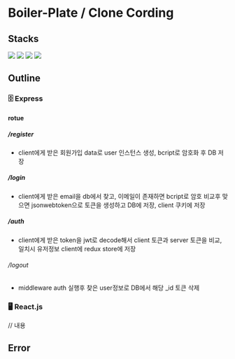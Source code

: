 # Boiler-Plate / Clone Cording

## Stacks
<p float='left'> 
  <img src="https://img.shields.io/badge/REACT.js-61DAFB?style=for-the-badge&logo=react&logoColor=white">
  <img src="https://img.shields.io/badge/redux-764abc?style=for-the-badge&logo=redux&logoColor=white">
  <img src="https://img.shields.io/badge/express-000000?style=for-the-badge&logo=express&logoColor=white">
   <img src="https://img.shields.io/badge/mongodb-47A248?style=for-the-badge&logo=mongodb&logoColor=white">
</p>

## Outline

### 🗄 Express

#### rotue

##### /register
- client에게 받은 회원가입 data로 user 인스턴스 생성, bcript로 암호화 후 DB 저장
##### /login
- client에게 받은 email을 db에서 찾고, 이메일이 존재하면 bcript로 암호 비교후 맞으면 jsonwebtoken으로 토큰을 생성하고 DB에 저장, client 쿠키에 저장
##### /auth
- client에게 받은 token을 jwt로 decode해서 client 토큰과 server 토큰을 비교, 일치시 유저정보 client에 redux store에 저장 
###### /logout
- middleware auth 실행후 찾은 user정보로 DB에서 해당 _id 토큰 삭제

### 🖥 React.js
// 내용


## Error
